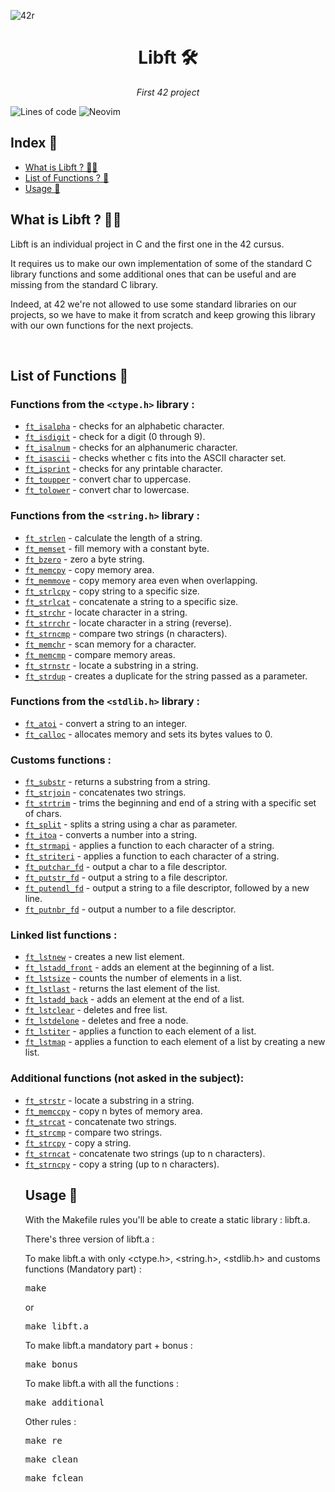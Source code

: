 ![42r](https://github.com/adenord/libft/assets/20702781/a66bf83a-800d-4e1a-9bf3-9d9d821d4070)

<div align=center><h1>Libft 🛠️</h1>
<i>First 42 project</i></div>
<p><img alt="Lines of code" src="https://img.shields.io/tokei/lines/github/adenord/libft">
<img alt="Neovim" src="https://img.shields.io/badge/NeoVim-%2357A143.svg?&style=for-the-badge&logo=neovim&logoColor=white"></p>
<h2>Index 📍</h2>
<ul>
  <li><a href="#libft">What is Libft ? 👨‍💻</a></li>
  <li><a href="#list">List of Functions ? 📁</a></li>
  <li><a href="#usage">Usage 👷</a></li>
</ul>

<h2 id="libft">What is Libft ? 👨‍💻</h2>
<p>
  Libft is an individual project in C and the first one in the 42 cursus. 
  
  It requires us to make our own implementation of some of the standard C library functions and some additional ones that can be useful and are missing from the standard C library.

Indeed, at 42 we're not allowed to use some standard libraries on our projects, so we have to make it from scratch and keep growing this library with our own functions for the next projects.
</p>
</br>
<h2 id="list">List of Functions 📁</h2>
<h3>Functions from the <code>&lt;ctype.h&gt;</code> library :</h3>
<ul>
  <li><a href ="https://github.com/adenord/libft/blob/master/srcs/part1/ft_isalpha.c"><code>ft_isalpha</code></a> - checks for an alphabetic character.</li>
   <li><a href ="https://github.com/adenord/libft/blob/master/srcs/part1/ft_isdigit.c"><code>ft_isdigit</code></a> - check for a digit (0 through 9).</li>
   <li><a href ="https://github.com/adenord/libft/blob/master/srcs/part1/ft_isalnum.c"><code>ft_isalnum</code></a> - checks for an alphanumeric character.</li>
   <li><a href ="https://github.com/adenord/libft/blob/master/srcs/part1/ft_isascii.c"><code>ft_isascii</code></a> - checks whether c fits into the ASCII character set.</li>
   <li><a href ="https://github.com/adenord/libft/blob/master/srcs/part1/ft_isprint.c"><code>ft_isprint</code></a> - checks for any printable character.</li>
   <li><a href ="https://github.com/adenord/libft/blob/master/srcs/part1/ft_toupper.c"><code>ft_toupper</code></a> - convert char to uppercase.</li>
   <li><a href ="https://github.com/adenord/libft/blob/master/srcs/part1/ft_tolower.c"><code>ft_tolower</code></a> - convert char to lowercase.</li>
</ul>

<h3>Functions from the <code>&lt;string.h&gt;</code> library :</h3>
<ul>
   <li><a href ="https://github.com/adenord/libft/blob/master/srcs/part1/ft_strlen.c"><code>ft_strlen</code></a> - calculate the length of a string.</li>
   <li><a href ="https://github.com/adenord/libft/blob/master/srcs/part1/ft_memset.c"><code>ft_memset</code></a> - fill memory with a constant byte.</li>
   <li><a href ="https://github.com/adenord/libft/blob/master/srcs/part1/ft_bzero.c"><code>ft_bzero</code></a> - zero a byte string.</li>
   <li><a href ="https://github.com/adenord/libft/blob/master/srcs/part1/ft_memcpy.c"><code>ft_memcpy</code></a> - copy memory area.</li>
   <li><a href ="https://github.com/adenord/libft/blob/master/srcs/part1/ft_memmove.c"><code>ft_memmove</code></a> - copy memory area even when overlapping.</li>
   <li><a href ="https://github.com/adenord/libft/blob/master/srcs/part1/ft_strlcpy.c"><code>ft_strlcpy</code></a> - copy string to a specific size.</li>
   <li><a href ="https://github.com/adenord/libft/blob/master/srcs/part1/ft_ft_strlcat.c"><code>ft_strlcat</code></a> - concatenate a string to a specific size.</li>
   <li><a href ="https://github.com/adenord/libft/blob/master/srcs/part1/ft_strchr.c"><code>ft_strchr</code></a> - locate character in a string.</li>
   <li><a href ="https://github.com/adenord/libft/blob/master/srcs/part1/ft_strrchr.c"><code>ft_strrchr</code></a> - locate character in a string (reverse).</li>
   <li><a href ="https://github.com/adenord/libft/blob/master/srcs/part1/ft_strncmp.c"><code>ft_strncmp</code></a> - compare two strings (n characters).</li>
   <li><a href ="https://github.com/adenord/libft/blob/master/srcs/part1/ft_memchr.c"><code>ft_memchr</code></a> - scan memory for a character.</li>
   <li><a href ="https://github.com/adenord/libft/blob/master/srcs/part1/ft_memcmp.c"><code>ft_memcmp</code></a> - compare memory areas.</li>
   <li><a href ="https://github.com/adenord/libft/blob/master/srcs/part1/ft_strnstr.c"><code>ft_strnstr</code></a> - locate a substring in a string.</li>
   <li><a href ="https://github.com/adenord/libft/blob/master/srcs/part1/ft_ft_strdup.c"><code>ft_strdup</code></a> - creates a duplicate for the string passed as a parameter.</li>
</ul>

<h3>Functions from the <code>&lt;stdlib.h&gt;</code> library :</h3>
<ul>
   <li><a href ="https://github.com/adenord/libft/blob/master/srcs/part1/ft_atoi.c"><code>ft_atoi</code></a> - convert a string to an integer.</li>
   <li><a href ="https://github.com/adenord/libft/blob/master/srcs/part1/ft_calloc.c"><code>ft_calloc</code></a> - allocates memory and sets its bytes values to 0.</li>
</ul>

<h3>Customs functions :</h3>
<ul>
   <li><a href ="https://github.com/adenord/libft/blob/master/srcs/part2/ft_substr.c"><code>ft_substr</code></a> - returns a substring from a string.</li>
   <li><a href ="https://github.com/adenord/libft/blob/master/srcs/part1/ft_strjoin.c"><code>ft_strjoin</code></a> - concatenates two strings.</li>
   <li><a href ="https://github.com/adenord/libft/blob/master/srcs/part2/ft_strtrim.c"><code>ft_strtrim</code></a> - trims the beginning and end of a string with a specific set of chars.</li>
   <li><a href ="https://github.com/adenord/libft/blob/master/srcs/part1/ft_split.c"><code>ft_split</code></a> - splits a string using a char as parameter.</li>
   <li><a href ="https://github.com/adenord/libft/blob/master/srcs/part2/ft_itoa.c"><code>ft_itoa</code></a> - converts a number into a string.</li>
   <li><a href ="https://github.com/adenord/libft/blob/master/srcs/part1/ft_strmapi.c"><code>ft_strmapi</code></a> - applies a function to each character of a string.</li>
   <li><a href ="https://github.com/adenord/libft/blob/master/srcs/part2/ft_striteri.c"><code>ft_striteri</code></a> - applies a function to each character of a string.</li>
   <li><a href ="https://github.com/adenord/libft/blob/master/srcs/part2/ft_putchar_fd.c"><code>ft_putchar_fd</code></a> - output a char to a file descriptor.</li>
   <li><a href ="https://github.com/adenord/libft/blob/master/srcs/part2/ft_putstr_fd.c"><code>ft_putstr_fd</code></a> - output a string to a file descriptor.</li>
   <li><a href ="https://github.com/adenord/libft/blob/master/srcs/part2/ft_putendl_fd.c"><code>ft_putendl_fd</code></a> - output a string to a file descriptor, followed by a new line.</li>
   <li><a href ="https://github.com/adenord/libft/blob/master/srcs/part2/ft_putnbr_fd.c"><code>ft_putnbr_fd</code></a> - output a number to a file descriptor.</li>
</ul>

<h3>Linked list functions :</h3>
<ul>
   <li><a href ="https://github.com/adenord/libft/blob/master/srcs/bonus/ft_lstnew.c"><code>ft_lstnew</code></a> - creates a new list element.</li>
   <li><a href ="https://github.com/adenord/libft/blob/master/srcs/part1/ft_lstadd_front.c"><code>ft_lstadd_front</code></a> - adds an element at the beginning of a list.</li>
   <li><a href ="https://github.com/adenord/libft/blob/master/srcs/part2/ft_lstsize.c"><code>ft_lstsize</code></a> - counts the number of elements in a list.</li>
   <li><a href ="https://github.com/adenord/libft/blob/master/srcs/part1/ft_lstlast.c"><code>ft_lstlast</code></a> - returns the last element of the list.</li>
   <li><a href ="https://github.com/adenord/libft/blob/master/srcs/part2/ft_lstadd_back.c"><code>ft_lstadd_back</code></a> - adds an element at the end of a list.</li>
   <li><a href ="https://github.com/adenord/libft/blob/master/srcs/part1/ft_lstclear.c"><code>ft_lstclear</code></a> - deletes and free list.</li>
   <li><a href ="https://github.com/adenord/libft/blob/master/srcs/part2/ft_lstdelone.c"><code>ft_lstdelone</code></a> - deletes and free a node.</li>
   <li><a href ="https://github.com/adenord/libft/blob/master/srcs/part2/ft_lstiter.c"><code>ft_lstiter</code></a> - applies a function to each element of a list.</li>
   <li><a href ="https://github.com/adenord/libft/blob/master/srcs/part2/ft_lstmap.c"><code>ft_lstmap</code></a> - applies a function to each element of a list by creating a new list.</li>
</ul>

<h3>Additional functions (not asked in the subject):</h3>
<ul>
   <li><a href ="https://github.com/adenord/libft/blob/master/srcs/additional_fct/ft_strstr.c"><code>ft_strstr</code></a> - locate a substring in a string.</li>
   <li><a href ="https://github.com/adenord/libft/blob/master/srcs/part1/ft_memccpy.c"><code>ft_memccpy</code></a> - copy n bytes of memory area.</li>
   <li><a href ="https://github.com/adenord/libft/blob/master/srcs/part2/ft_strcat.c"><code>ft_strcat</code></a> - concatenate two strings.</li>
   <li><a href ="https://github.com/adenord/libft/blob/master/srcs/part1/ft_strcmp.c"><code>ft_strcmp</code></a> - compare two strings.</li>
   <li><a href ="https://github.com/adenord/libft/blob/master/srcs/part2/ft_strcpy.c"><code>ft_strcpy</code></a> - copy a string.</li>
   <li><a href ="https://github.com/adenord/libft/blob/master/srcs/part1/ft_strncat.c"><code>ft_strncat</code></a> - concatenate two strings (up to n characters).</li>
   <li><a href ="https://github.com/adenord/libft/blob/master/srcs/part2/ft_strncpy.c"><code>ft_strncpy</code></a> - copy a string (up to n characters).</li>

<h2 id="usage">Usage 👷</h2>
<p>With the Makefile rules you'll be able to create a static library : libft.a.</p>
<p>There's three version of libft.a :</p>
  <p>To make libft.a with only &lt;ctype.h&gt;, &lt;string.h&gt;, &lt;stdlib.h&gt; and customs functions (Mandatory part) :</p>
  <pre>make</pre>
  <p>or</p>
  <pre>make libft.a</pre>
  <p>To make libft.a mandatory part + bonus :</p>
  <pre>make bonus</pre>
  <p>To make libft.a with all the functions :</p>
  <pre>make additional</pre>
  <p>Other rules :</p>
  <pre>make re </pre>
  <pre>make clean</pre>
  <pre>make fclean</pre>
